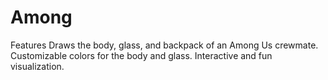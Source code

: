 # Among
Features 
Draws the body, glass, and backpack of an Among Us crewmate. 
Customizable colors for the body and glass. 
Interactive and fun visualization.
